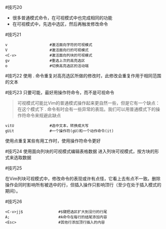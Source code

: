 #技巧20
* 很多普通模式命令，在可视模式中也完成相同的功能
* 在可视模式中，先选中选区，然后再触发修改命令

#技巧21
```
v					#激活面向字符的可视模式
V					#激活面向行的可视模式
<C-v>				#激活面向列块的可视模式
gv					#重选上次的高亮选区
o					#切换高亮选区的活动端
```
#技巧22
使用 . 命令重复对高亮选区所做的修改时，此修改会重复作用于相同范围的文本

#技巧23
只要可能，最好用操作符命令，而不是可视命令
> 可视模式可能比Vim的普通模式操作起来更自然一些，但是它有一个缺点：在这个模式下 . 命令有时会有一些异常的表现。我们可以用普通模式下的操作符命令来规避此缺点

```
vitU      			#选中文本，转换成大写
gUit				#一个操作符(gU)和一个动作命令(it)
```
使用点重复某些有用工作时，使用操作符命令更好

#技巧24
使用面向列块的可视模式编辑表格数据
<C-v>进入列块可视模式，按方块的形式来选取数据

#技巧25

在Vim列块可视模式中，修改命令的表现或许有点怪，它看上去有点不一致。删除操作会同时影响所有被选中的行，但插入操作只影响顶行（至少在处于插入模式的期间）。

#技巧26
```
<C-v>jj$				#$键把选区扩大到没行的行尾
A;						#A命令在每行的结尾添加内容
<Esc>					#其他行添加顶行插入的内容
```
